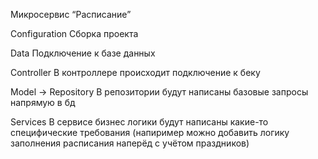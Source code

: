 Микросервис “Расписание”

Configuration
Сборка проекта

Data
Подключение к базе данных

Controller
В контроллере происходит подключение к беку

Model -> Repository
В репозитории будут написаны базовые запросы напрямую в бд

Services
В сервисе бизнес логики будут написаны какие-то специфические требования
(напиример можно добавить логику заполнения расписания наперëд с учётом праздников)


